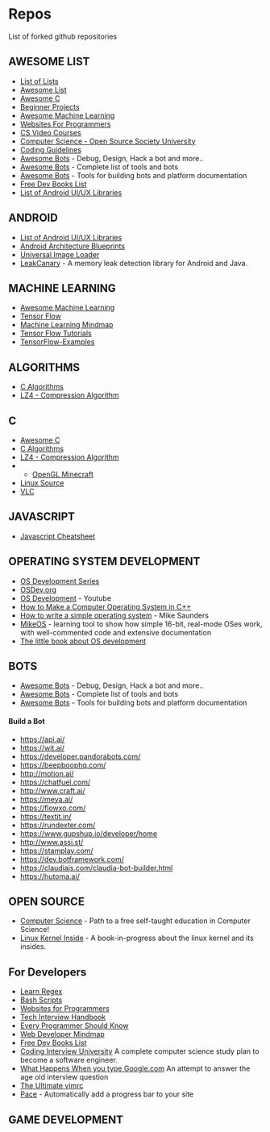 # Repos
List of forked github repositories

## AWESOME LIST

- [List of Lists](https://github.com/jnv/lists)
- [Awesome List](https://github.com/sindresorhus/awesome)
- [Awesome C](https://github.com/amarpreetb/awesome-c)
- [Beginner Projects](https://github.com/MunGell/awesome-for-beginners)
- [Awesome Machine Learning](https://github.com/josephmisiti/awesome-machine-learning)
- [Websites For Programmers](https://github.com/sdmg15/Best-websites-a-programmer-should-visit)
- [CS Video Courses](https://github.com/Developer-Y/cs-video-courses)
- [Computer Science - Open Source Society University](https://github.com/ossu/computer-science)
- [Coding Guidelines](https://github.com/Kristories/awesome-guidelines)
- [Awesome Bots](https://github.com/abdelhai/awesome-bots) - Debug, Design, Hack a bot and more..
- [Awesome Bots](https://github.com/BotCube/awesome-bots) - Complete list of tools and bots
- [Awesome Bots](https://github.com/hackerkid/bots) - Tools for building bots and platform documentation
- [Free Dev Books List](https://github.com/EbookFoundation/free-programming-books)
- [List of Android UI/UX Libraries](https://github.com/wasabeef/awesome-android-ui)

## ANDROID
- [List of Android UI/UX Libraries](https://github.com/wasabeef/awesome-android-ui)
- [Android Architecture Blueprints](https://github.com/googlesamples/android-architecture)
- [Universal Image Loader](https://github.com/nostra13/Android-Universal-Image-Loader)
- [LeakCanary](https://github.com/square/leakcanary) - A memory leak detection library for Android and Java.

## MACHINE LEARNING
- [Awesome Machine Learning](https://github.com/josephmisiti/awesome-machine-learning)
- [Tensor Flow](https://github.com/tensorflow/tensorflow)
- [Machine Learning Mindmap](https://github.com/dformoso/machine-learning-mindmap)
- [Tensor Flow Tutorials](https://github.com/astorfi/TensorFlow-World)
- [TensorFlow-Examples](https://github.com/aymericdamien/TensorFlow-Examples)

## ALGORITHMS 
- [C Algorithms](https://github.com/fragglet/c-algorithms)
- [LZ4 - Compression Algorithm](https://github.com/lz4/lz4)

## C
- [Awesome C](https://github.com/amarpreetb/awesome-c)
- [C Algorithms](https://github.com/fragglet/c-algorithms)
- [LZ4 - Compression Algorithm](https://github.com/lz4/lz4)
- - [OpenGL Minecraft](https://github.com/fogleman/Craft)
- [Linux Source](https://github.com/torvalds/linux)
- [VLC](https://github.com/videolan/vlc)

## JAVASCRIPT
- [Javascript Cheatsheet](https://github.com/mbeaudru/modern-js-cheatsheet)

## OPERATING SYSTEM DEVELOPMENT
- [OS Development Series](http://www.brokenthorn.com/Resources/OSDevIndex.html)
- [OSDev.org](http://wiki.osdev.org/Main_Page)
- [OS Development](https://www.youtube.com/watch?v=YvZhgRO7hL4) - Youtube
- [How to Make a Computer Operating System in C++](https://github.com/SamyPesse/How-to-Make-a-Computer-Operating-System)
- [How to write a simple operating system](http://mikeos.sourceforge.net/write-your-own-os.html) - Mike Saunders
- [MikeOS](http://mikeos.sourceforge.net/) - learning tool to show how simple 16-bit, real-mode OSes work, with well-commented code and extensive documentation
- [The little book about OS development](https://littleosbook.github.io/)

## BOTS
- [Awesome Bots](https://github.com/abdelhai/awesome-bots) - Debug, Design, Hack a bot and more..
- [Awesome Bots](https://github.com/BotCube/awesome-bots) - Complete list of tools and bots
- [Awesome Bots](https://github.com/hackerkid/bots) - Tools for building bots and platform documentation 
#### Build a Bot
- https://api.ai/
- https://wit.ai/
- https://developer.pandorabots.com/
- https://beepboophq.com/
- http://motion.ai/
- https://chatfuel.com/
- http://www.craft.ai/
- https://meya.ai/
- https://flowxo.com/
- https://textit.in/
- https://rundexter.com/
- https://www.gupshup.io/developer/home
- http://www.assi.st/
- https://stamplay.com/
- https://dev.botframework.com/
- https://claudiajs.com/claudia-bot-builder.html
- https://hutoma.ai/

## OPEN SOURCE
- [Computer Science](https://github.com/ossu/computer-science) - Path to a free self-taught education in Computer Science!
- [Linux Kernel Inside](https://github.com/0xAX/linux-insides) - A book-in-progress about the linux kernel and its insides.

## For Developers 
- [Learn Regex](https://github.com/zeeshanu/learn-regex)
- [Bash Scripts](https://github.com/alexanderepstein/Bash-Snippets)
- [Websites for Programmers](https://github.com/sdmg15/Best-websites-a-programmer-should-visit)
- [Tech Interview Handbook](https://github.com/yangshun/tech-interview-handbook)
- [Every Programmer Should Know](https://github.com/mr-mig/every-programmer-should-know)
- [Web Developer Mindmap](https://github.com/kamranahmedse/developer-roadmap)
- [Free Dev Books List](https://github.com/EbookFoundation/free-programming-books)
- [Coding Interview University](https://github.com/jwasham/coding-interview-university) A complete computer science study plan to become a software engineer.
- [What Happens When you type Google.com](https://github.com/alex/what-happens-when) An attempt to answer the age old interview question
- [The Ultimate vimrc](https://github.com/amix/vimrc)
- [Pace](https://github.com/HubSpot/pace) - Automatically add a progress bar to your site

## GAME DEVELOPMENT
